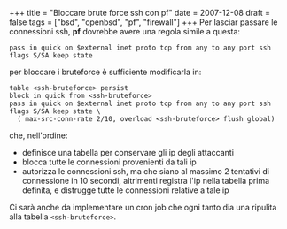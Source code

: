 +++
title = "Bloccare brute force ssh con pf"
date = 2007-12-08
draft = false
tags = ["bsd", "openbsd", "pf", "firewall"]
+++
Per lasciar passare le connessioni ssh, **pf** dovrebbe avere una regola simile a questa:
```
pass in quick on $external inet proto tcp from any to any port ssh flags S/SA keep state
```
per bloccare i bruteforce è sufficiente modificarla in:
```
table <ssh-bruteforce> persist
block in quick from <ssh-bruteforce>
pass in quick on $external inet proto tcp from any to any port ssh flags S/SA keep state \
  ( max-src-conn-rate 2/10, overload <ssh-bruteforce> flush global)
  ```
che, nell'ordine:

* definisce una tabella per conservare gli ip degli attaccanti
* blocca tutte le connessioni provenienti da tali ip
* autorizza le connessioni ssh, ma che siano al massimo 2 tentativi di connessione in 10 secondi, altrimenti registra l'ip nella tabella prima definita, e distrugge tutte le connessioni relative a tale ip

Ci sarà anche da implementare un cron job che ogni tanto dia una ripulita alla tabella `<ssh-bruteforce>`.